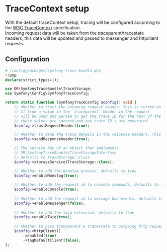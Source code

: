 # TraceContext setup
With the default traceContext setup, tracing will be configured according to the [W3C TraceContext](https://www.w3.org/TR/trace-context/) specification.  
Incoming request data will be taken from the traceparent/tracestate headers, this data will be updated and passed to messenger and httpclient requests.

## Configuration

```php
# /config/packages/symfony-trace-bundle.php
<?php
declare(strict_types=1);

use DR\SymfonyTraceBundle\TraceStorage;
use Symfony\Config\SymfonyTraceConfig;

return static function (SymfonyTraceConfig $config): void {
    // Whether to trust the incoming request header. This is turned on by default.
    // If true a value in the `traceparent` header in the request
    // will be used and parsed to get the trace ID for the rest of the request. If false
    // those values are ignored and new trace ID's are generated.
    $config->trustRequestHeader(true);

    // Whether to send the trace details in the response headers. This is turned on by default.
    $config->sendResponseHeader(true);

    // The service key of an object that implements
    // DR\SymfonyTraceBundle\TraceStorageInterface
    // Defaults to TraceStorage::class
    $config->storageService(TraceStorage::class);

    // Whether to add the monolog process, defaults to true
    $config->enableMonolog(true);
    
    // Whether to add the request id to console commands, defaults to true
    $config->enableConsole(true);
    
    // Whether to add the request id to message bus events, defaults to false
    $config->enableMessenger(false);
    
    // Whether to add the twig extension, defaults to true
    $config->enableTwig(true);
    
    // Whether to pass traceparent & tracestate to outgoing http requests, defaults to false
    $config->httpClient()
        ->enabled(true)
        ->tagDefaultClient(false);
};
```
